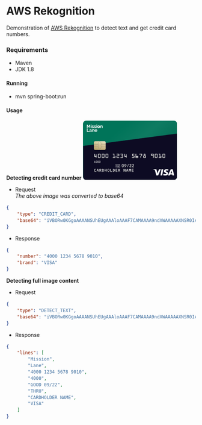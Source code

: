 # AWS Rekognition
Demonstration of [AWS Rekognition](https://aws.amazon.com/pt/rekognition/?blog-cards.sort-by=item.additionalFields.createdDate&blog-cards.sort-order=desc) to detect text and get credit card numbers.

### Requirements
* Maven
* JDK 1.8

#### Running
* mvn spring-boot:run

#### Usage
__Detecting credit card number__
<img src="https://github.com/stefanycos/aws-rekognition-demo/blob/master/src/main/resources/card-visa.png" width=250 />

* Request
<br>*The above image was converted to base64*
```json
{
    "type": "CREDIT_CARD",
    "base64": "iVBORw0KGgoAAAANSUhEUgAAAloAAAF7CAMAAAA9ndXWAAAAAXNSR0IArs4c6QAAAwBQ..."
}
```

* Response
```json
{
    "number": "4000 1234 5678 9010",
    "brand": "VISA"
}
```

__Detecting full image content__

* Request

```json
{
    "type": "DETECT_TEXT",
    "base64": "iVBORw0KGgoAAAANSUhEUgAAAloAAAF7CAMAAAA9ndXWAAAAAXNSR0IArs4c6QAAAwBQ..."
}
```

* Response
```json
{
    "lines": [
        "Mission",
        "Lane",
        "4000 1234 5678 9010",
        "4000",
        "GOOD 09/22",
        "THRU",
        "CARDHOLDER NAME",
        "VISA"
    ]
}
```

